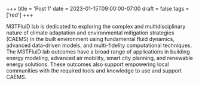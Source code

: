 +++
title = 'Post 1'
date = 2023-01-15T09:00:00-07:00
draft = false
tags = ['red']
+++

M3TFluiD lab is dedicated to exploring the complex and multidisciplinary nature of climate adaptation and environmental mitigation strategies (CAEMS) in the built environment using fundamental fluid dynamics, advanced data-driven models, and multi-fidelity computational techniques.
The M3TFluiD lab outcomes have a broad range of applications in building energy modeling, advanced air mobility, smart city planning, and renewable energy solutions. These outcomes also support empowering local communities with the required tools and knowledge to use and support CAEMS.